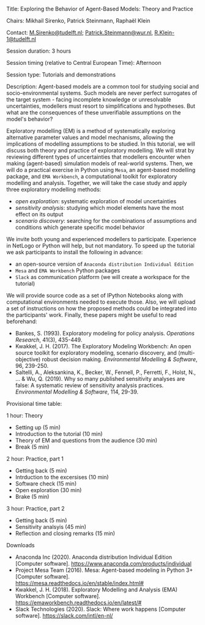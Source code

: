 Title: Exploring the Behavior of Agent-Based Models: Theory and Practice

Chairs: Mikhail Sirenko, Patrick Steinmann, Raphaël Klein

Contact: M.Sirenko@tudelft.nl; Patrick.Steinmann@wur.nl, R.Klein-1@tudelft.nl

Session duration: 3 hours

Session timing (relative to Central European Time): Afternoon

Session type: Tutorials and demonstrations

Description:
Agent-based models are a common tool for studying social and socio-environmental systems. Such models are never perfect surrogates of the target system - facing incomplete knowledge or unresolvable uncertainties, modellers must resort to simplifications and hypotheses. But what are the consequences of these unverifiable assumptions on the model's behavior?

Exploratory modelling (EM) is a method of systematically exploring alternative parameter values and model mechanisms, allowing the implications of modelling assumptions to be studied. In this tutorial, we will discuss both theory and practice of exploratory modelling. We will strat by reviewing different types of uncertainties that modellers encounter when making (agent-based) simulation models of real-world systems. Then, we will do a practical exercise in Python using `Mesa`, an agent-based modelling package, and `EMA Workbench`, a computational toolkit for exploratory modelling and analysis. Together, we will take the case study and apply three exploratory modelling methods:
* *open exploration*: systematic exploration of model uncertainties
* *sensitivity analysis*: studying which model elements have the most effect on its output
* *scenario discovery*: searching for the combinations of assumptions and conditions which generate specific model behavior

We invite both young and experienced modellers to participate. Experience in NetLogo or Python will help, but not mandatory. To speed up the tutorial we ask participants to install the following in advance:
* an open-source version of `Anaconda distribution Individual Edition`
* `Mesa` and `EMA Workbench` Python packages
* `Slack` as communication platform (we will create a workspace for the tutorial)

We will provide source code as a set of IPython Notebooks along with computational environments needed to execute those. Also, we will upload a set of instructions on how the proposed methods could be integrated into the participants' work. Finally, these papers might be useful to read beforehand:
* Bankes, S. (1993). Exploratory modeling for policy analysis. *Operations Research*, 41(3), 435-449.
* Kwakkel, J. H. (2017). The Exploratory Modeling Workbench: An open source toolkit for exploratory modeling, scenario discovery, and (multi-objective) robust decision making. *Environmental Modelling & Software*, 96, 239-250.
* Saltelli, A., Aleksankina, K., Becker, W., Fennell, P., Ferretti, F., Holst, N., ... & Wu, Q. (2019). Why so many published sensitivity analyses are false: A systematic review of sensitivity analysis practices. *Environmental Modelling & Software*, 114, 29-39.

Provisional time table:

1 hour: Theory
- Setting up (5 min)
- Introduction to the tutorial (10 min)
- Theory of EM and questions from the audience (30 min)
- Break (5 min)

2 hour: Practice, part 1
- Getting back (5 min)
- Intrduction to the excersises (10 min)
- Software check (15 min)
- Open exploration (30 min)
- Brake (5 min)

3 hour: Practice, part 2
- Getting back (5 min)
- Sensitivity analsyis (45 min)
- Reflection and closing remarks (15 min)

Downloads
* Anaconda Inc (2020). Anaconda distribution Individual Edition [Computer software]. https://www.anaconda.com/products/individual
* Project Mesa Team (2016). Mesa: Agent-based modeling in Python 3+ [Computer software]. https://mesa.readthedocs.io/en/stable/index.html#
* Kwakkel, J. H. (2018). Exploratory Modelling and Analysis (EMA) Workbench [Computer software]. https://emaworkbench.readthedocs.io/en/latest/#
* Slack Technologies (2020). Slack: Where work happens [Computer software]. https://slack.com/intl/en-nl/
